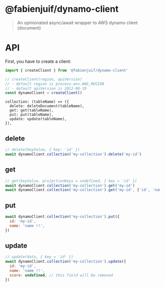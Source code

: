 # @fabienjuif/dynamo-client

> An opinionated async/await wrapper to AWS dynamo client (document)

# API

First, you have to create a client:

```js
import { createClient } from '@fabienjuif/dynamo-client'

// createClient(region, apiVersion)
// - default region is process.env.AWS_REGION
// - default apiVersion is 2012-08-10
const dynamoClient = createClient()
```

    collection: (tableName) => ({
      delete: deleteDocument(tableName),
      get: get(tableName),
      put: put(tableName),
      update: update(tableName),
    }),

## delete

```js
// delete(keyValue, { key: 'id' })
await dynamoClient.collection('my-collection').delete('my-id')
```

## get

```js
// get(keyValue, projectionKeys = undefined, { key = 'id' })
await dynamoClient.collection('my-collection').get('my-id')
await dynamoClient.collection('my-collection').get('my-id', ['id', 'name'])
```

## put

```js
await dynamoClient.collection('my-collection').put({
  id: 'my-id',
  name: 'name !!',
})
```

## update

```js
// update(data, { key = 'id' })
await dynamoClient.collection('my-collection').update({
  id: 'my-id',
  name: 'name !!',
  score: undefined, // this field will be removed
})
```
